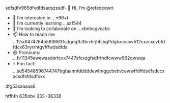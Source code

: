 sdfsdfv965dfvdfdsadszssdf- 👋 Hi, I’m @refecedwrt
- 👀 I’m interested in ...*96+t
- 🌱 I’m currently learning ...saf544
- 💞️ I’m looking to collaborate on ...vbnbcgvccbc
- 📫 How to reach me ...12sdf4747645583663fsdgdgfb3brrbrjhhjbgffdgbxcvcxv512cxzcxcvbfdfdcx63ryrrhtgvfffwdsdfds
- 😄 Pronouns: ...fv11345ewewasdertcvx7447sfcxzgfsdfrthdfcwww962qwwqa
- ⚡ Fun fact: ...sd54548596744747bgfааппfdddddewhnggcbvbvcewwffdffdsdfsdccxxcsdfsfdsdfxxx
<!---545450522iki632xztgrgtrrtfhggfhghgfh
refeced/refeced is a ✨ special ✨ repositorasdy because its `README.md` fer(this file) appears54on your GitHub prof2522vbile.12cvbbv3545
You can click the Preview link to take a look at your chsdfanges.fgxvcfghbgfhtrgfcvrgedf
--->dfg53saaaaa6
hffhfh
635nbv
333+36336
